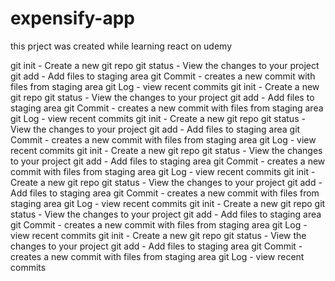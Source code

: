 # expensify-app
this prject was created while learning react on udemy

git init -  Create a new git repo
git status - View the changes to your project
git add - Add files to staging area
git Commit - creates a new commit with files from staging area
git Log - view recent commits
git init -  Create a new git repo
git status - View the changes to your project
git add - Add files to staging area
git Commit - creates a new commit with files from staging area
git Log - view recent commits
git init -  Create a new git repo
git status - View the changes to your project
git add - Add files to staging area
git Commit - creates a new commit with files from staging area
git Log - view recent commits
git init -  Create a new git repo
git status - View the changes to your project
git add - Add files to staging area
git Commit - creates a new commit with files from staging area
git Log - view recent commits
git init -  Create a new git repo
git status - View the changes to your project
git add - Add files to staging area
git Commit - creates a new commit with files from staging area
git Log - view recent commits
git init -  Create a new git repo
git status - View the changes to your project
git add - Add files to staging area
git Commit - creates a new commit with files from staging area
git Log - view recent commits
git init -  Create a new git repo
git status - View the changes to your project
git add - Add files to staging area
git Commit - creates a new commit with files from staging area
git Log - view recent commits